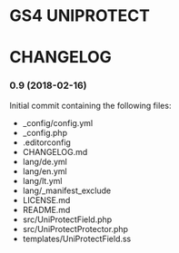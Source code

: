 GS4 UNIPROTECT
==============

# CHANGELOG

### 0.9 (2018-02-16)
Initial commit containing the following files:
* _config/config.yml
* _config.php
* .editorconfig
* CHANGELOG.md
* lang/de.yml
* lang/en.yml
* lang/lt.yml
* lang/_manifest_exclude
* LICENSE.md
* README.md
* src/UniProtectField.php
* src/UniProtectProtector.php
* templates/UniProtectField.ss
